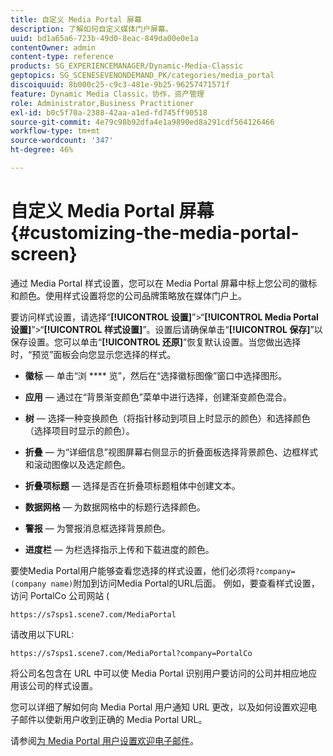 ```yaml
---
title: 自定义 Media Portal 屏幕
description: 了解如何自定义媒体门户屏幕。
uuid: bd1a65a6-723b-49d0-8eac-849da00e0e1a
contentOwner: admin
content-type: reference
products: SG_EXPERIENCEMANAGER/Dynamic-Media-Classic
geptopics: SG_SCENESEVENONDEMAND_PK/categories/media_portal
discoiquuid: 8b000c25-c9c3-481e-9b25-96257471571f
feature: Dynamic Media Classic，协作，资产管理
role: Administrator,Business Practitioner
exl-id: b0c5f70a-2388-42aa-a1ed-fd745ff90518
source-git-commit: 4e79c98b92dfa4e1a9890ed8a291cdf564126466
workflow-type: tm+mt
source-wordcount: '347'
ht-degree: 46%

---
```


# 自定义 Media Portal 屏幕{#customizing-the-media-portal-screen}

通过 Media Portal 样式设置，您可以在 Media Portal 屏幕中标上您公司的徽标和颜色。使用样式设置将您的公司品牌策略放在媒体门户上。

要访问样式设置，请选择“**[!UICONTROL 设置]**”>“**[!UICONTROL Media Portal 设置]**”>“**[!UICONTROL 样式设置]**”。设置后请确保单击“**[!UICONTROL 保存]**”以保存设置。您可以单击“**[!UICONTROL 还原]**”恢复默认设置。当您做出选择时，“预览”面板会向您显示您选择的样式。

* **徽标**  — 单击“浏 **** 览”，然后在“选择徽标图像”窗口中选择图形。

* **应用**  — 通过在“背景渐变颜色”菜单中进行选择，创建渐变颜色混合。

* **树**  — 选择一种变换颜色（将指针移动到项目上时显示的颜色）和选择颜色（选择项目时显示的颜色）。

* **折叠**  — 为“详细信息”视图屏幕右侧显示的折叠面板选择背景颜色、边框样式和滚动图像以及选定颜色。

* **折叠项标题**  — 选择是否在折叠项标题粗体中创建文本。

* **数据网格**  — 为数据网格中的标题行选择颜色。

* **警报**  — 为警报消息框选择背景颜色。

* **进度栏**  — 为栏选择指示上传和下载进度的颜色。

要使Media Portal用户能够查看您选择的样式设置，他们必须将`?company=(company name)`附加到访问Media Portal的URL后面。 例如，要查看样式设置，访问 PortalCo 公司网站 (

`https://s7sps1.scene7.com/MediaPortal`

请改用以下URL:

`https://s7sps1.scene7.com/MediaPortal?company=PortalCo`

将公司名包含在 URL 中可以使 Media Portal 识别用户要访问的公司并相应地应用该公司的样式设置。

您可以详细了解如何向 Media Portal 用户通知 URL 更改，以及如何设置欢迎电子邮件以使新用户收到正确的 Media Portal URL。

请参阅[为 Media Portal 用户设置欢迎电子邮件](adding-media-portal-users.md#setting_up_the_welcome_e_mail_message_for_media_portal_users)。
